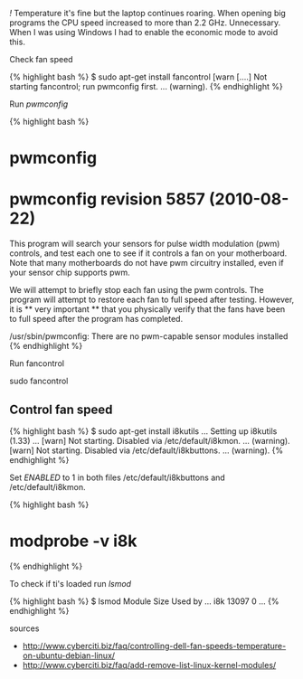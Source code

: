  _!_ Temperature it's fine but the laptop continues roaring. When opening big programs the CPU speed increased to more than 2.2 GHz. Unnecessary. When I was using Windows I had to enable the economic mode to avoid this.

Check fan speed

{% highlight bash %}
$ sudo apt-get install fancontrol
[warn   [....] Not starting fancontrol; run pwmconfig first. ... (warning).
{% endhighlight %}

Run *pwmconfig*

{% highlight bash %}
# pwmconfig
# pwmconfig revision 5857 (2010-08-22)
This program will search your sensors for pulse width modulation (pwm)
controls, and test each one to see if it controls a fan on
your motherboard. Note that many motherboards do not have pwm
circuitry installed, even if your sensor chip supports pwm.

We will attempt to briefly stop each fan using the pwm controls.
The program will attempt to restore each fan to full speed
after testing. However, it is ** very important ** that you
physically verify that the fans have been to full speed
after the program has completed.

/usr/sbin/pwmconfig: There are no pwm-capable sensor modules installed
{% endhighlight %}

Run fancontrol

sudo fancontrol


## Control fan speed

{% highlight bash %}
$ sudo apt-get install i8kutils
...
Setting up i8kutils (1.33) ...
[warn] Not starting. Disabled via /etc/default/i8kmon. ... (warning).
[warn] Not starting. Disabled via /etc/default/i8kbuttons. ... (warning).
{% endhighlight %}

Set _ENABLED_ to 1 in both files /etc/default/i8kbuttons and /etc/default/i8kmon.

{% highlight bash %}
# modprobe -v i8k
{% endhighlight %}

To check if ti's loaded run *lsmod*

{% highlight bash %}
$ lsmod
Module                  Size  Used by
...
i8k                    13097  0 
...
{% endhighlight %}

sources 
+ http://www.cyberciti.biz/faq/controlling-dell-fan-speeds-temperature-on-ubuntu-debian-linux/
+ http://www.cyberciti.biz/faq/add-remove-list-linux-kernel-modules/
